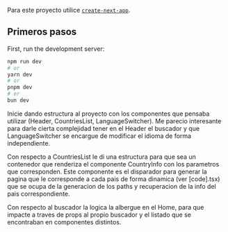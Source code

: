 Para este proyecto utilice [`create-next-app`](https://nextjs.org/docs/pages/api-reference/create-next-app).

## Primeros pasos

First, run the development server:

```bash
npm run dev
# or
yarn dev
# or
pnpm dev
# or
bun dev
```

Inicie dando estructura al proyecto con los componentes que pensaba utilizar (Header, CountriesList, LanguageSwitcher). Me parecio interesante para darle cierta complejidad tener en el Header el buscador y que LanguageSwitcher se encargue de modificar el idioma de forma independiente.

Con respecto a CountriesList le di una estructura para que sea un contenedor que renderiza el componente CountryInfo con los parametros que corresponden. Este componente es el disparador para generar la pagina que le corresponde a cada pais de forma dinamica (ver [code].tsx) que se ocupa de la generacion de los paths y recuperacion de la info del pais correspondiente.

Con respecto al buscador la logica la albergue en el Home, para que impacte a traves de props al propio buscador y el listado que se encontraban en componentes distintos.
